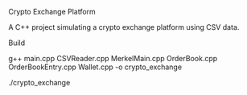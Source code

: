 Crypto Exchange Platform

A C++ project simulating a crypto exchange platform using CSV data.

Build

g++ main.cpp CSVReader.cpp MerkelMain.cpp OrderBook.cpp OrderBookEntry.cpp Wallet.cpp -o crypto_exchange

./crypto_exchange
